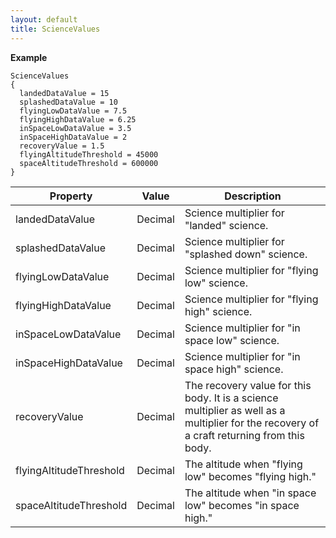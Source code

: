 ```yaml
---
layout: default
title: ScienceValues
---
```


**Example**
```
ScienceValues
{
  landedDataValue = 15
  splashedDataValue = 10
  flyingLowDataValue = 7.5
  flyingHighDataValue = 6.25
  inSpaceLowDataValue = 3.5
  inSpaceHighDataValue = 2
  recoveryValue = 1.5
  flyingAltitudeThreshold = 45000
  spaceAltitudeThreshold = 600000
}
```

|Property|Value|Description|
|--------|-----|-----------|
|landedDataValue|Decimal|Science multiplier for "landed" science.|
|splashedDataValue|Decimal|Science multiplier for "splashed down" science.|
|flyingLowDataValue|Decimal|Science multiplier for "flying low" science.|
|flyingHighDataValue|Decimal|Science multiplier for "flying high" science.|
|inSpaceLowDataValue|Decimal|Science multiplier for "in space low" science.|
|inSpaceHighDataValue|Decimal|Science multiplier for "in space high" science.|
|recoveryValue|Decimal|The recovery value for this body. It is a science multiplier as well as a multiplier for the recovery of a craft returning from this body.|
|flyingAltitudeThreshold|Decimal|The altitude when "flying low" becomes "flying high."|
|spaceAltitudeThreshold|Decimal|The altitude when "in space low" becomes "in space high."|
